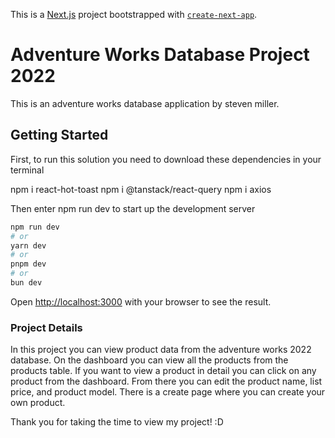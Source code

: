 This is a [Next.js](https://nextjs.org/) project bootstrapped with [`create-next-app`](https://github.com/vercel/next.js/tree/canary/packages/create-next-app).

# Adventure Works Database Project 2022
This is an adventure works database application by steven miller.

## Getting Started

First, to run this solution you need to download these dependencies in your terminal

npm i react-hot-toast
npm i @tanstack/react-query
npm i axios

Then enter npm run dev to start up the development server

```bash
npm run dev
# or
yarn dev
# or
pnpm dev
# or
bun dev
```

Open [http://localhost:3000](http://localhost:3000) with your browser to see the result.


### Project Details
In this project you can view product data from the adventure works 2022 database.
On the dashboard you can view all the products from the products table.
If you want to view a product in detail you can click on any product from the dashboard.
From there you can edit the product name, list price, and product model.
There is a create page where you can create your own product.

Thank you for taking the time to view my project! :D
